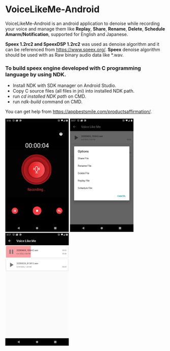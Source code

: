 # VoiceLikeMe-Android

VoiceLikeMe-Android is an android application to denoise while recording your voice and manage them like **Replay**, **Share**, **Rename**,  **Delete**, **Schedule Amarm/Notification**, supported for English and Japanese.

**Speex 1.2rc2 and SpeexDSP 1.2rc2** was used as denoise algorithm and it can be referenced from https://www.speex.org/.
**Speex** denoise algorithm should be used with as Raw binary audio data like *.wav.

### To build speex engine developed with C programming language by using NDK.
- Install NDK with SDK manager on Android Studio.
- Copy C source files (all files in jni) into installed NDK path.
- run *cd installed NDK path* on CMD.
- run *ndk-build* command on CMD.

You can get help from https://appbestsmile.com/productsaffirmation/.

<img src = "Screenshoots/1_voicelikeme.png" width ="200" /> <img src = "Screenshoots/2_voicelikeme.png" width ="200" /> <img src = "Screenshoots/3_voicelikeme.png" width ="200" />